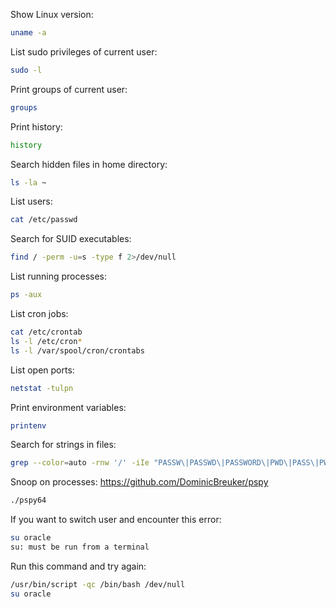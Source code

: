 Show Linux version:
```bash
uname -a
```

List sudo privileges of current user:
```bash
sudo -l
```

Print groups of current user:
```bash
groups
```

Print history:
```bash
history
```

Search hidden files in home directory:
```bash
ls -la ~
```

List users:
```bash
cat /etc/passwd
```

Search for SUID executables:
```bash
find / -perm -u=s -type f 2>/dev/null
```

List running processes:
```bash
ps -aux
```

List cron jobs:
```bash
cat /etc/crontab
ls -l /etc/cron*
ls -l /var/spool/cron/crontabs
```

List open ports:
```bash
netstat -tulpn
```

Print environment variables:
```bash
printenv
```

Search for strings in files:
```bash
grep --color=auto -rnw '/' -iIe "PASSW\|PASSWD\|PASSWORD\|PWD\|PASS\|PW" --color=always --exclude-dir={usr,lib,boot,bin,cache} 2>/dev/null
```

Snoop on processes:
https://github.com/DominicBreuker/pspy
```bash
./pspy64
```

If you want to switch user and encounter this error:
```bash
su oracle
su: must be run from a terminal
```
Run this command and try again:
```bash
/usr/bin/script -qc /bin/bash /dev/null
su oracle
```
